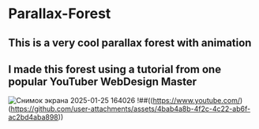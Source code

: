 # Parallax-Forest
## This is a very cool parallax forest with animation
## I made this forest using a tutorial from one popular YouTuber WebDesign Master
![Снимок экрана 2025-01-25 164026](https://github.com/user-attachments/assets/53483cce-3f02-46b6-915c-cdcc8819cd1d)
!##((https://www.youtube.com/)(https://github.com/user-attachments/assets/4bab4a8b-4f2c-4c22-ab6f-ac2bd4aba898))
